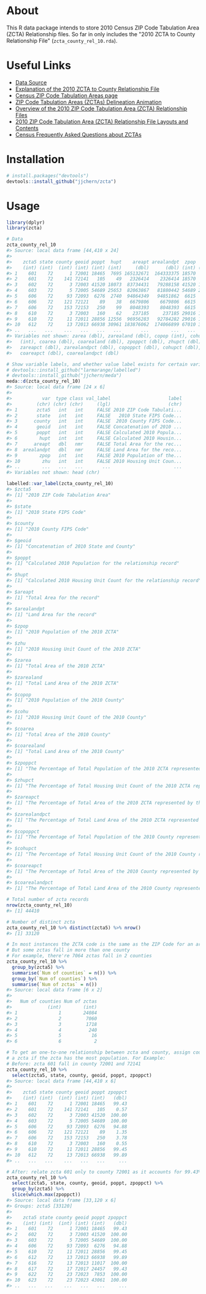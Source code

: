 <!-- README.md is generated from README.Rmd. Please edit that file -->
About
=====

This R data package intends to store 2010 Census ZIP Code Tabulation Area (ZCTA) Relationship files. So far in only includes the "2010 ZCTA to County Relationship File" (`zcta_county_rel_10.rda`).

Useful Links
============

-   [Data Source](https://www.census.gov/geo/maps-data/data/zcta_rel_download.html)
-   [Explanation of the 2010 ZCTA to County Relationship File](http://www2.census.gov/geo/pdfs/maps-data/data/rel/explanation_zcta_county_rel_10.pdf)
-   [Census ZIP Code Tabulation Areas page](https://www.census.gov/geo/reference/zctas.html)
-   [ZIP Code Tabulation Areas (ZCTAs) Delineation Animation](https://www.census.gov/geo/reference/zcta/zcta_delin_anim.html)
-   [Overview of the 2010 ZIP Code Tabulation Area (ZCTA) Relationship Files](https://www.census.gov/geo/maps-data/data/zcta_rel_overview.html)
-   [2010 ZIP Code Tabulation Area (ZCTA) Relationship File Layouts and Contents](https://www.census.gov/geo/maps-data/data/zcta_rel_layout.html)
-   [Census Frequently Asked Questions about ZCTAs](https://ask.census.gov/faq.php?id=5000&rtopic=1795&rsubtopic=8048)

Installation
============

``` r
# install.packages("devtools")
devtools::install_github("jjchern/zcta")
```

Usage
=====

``` r
library(dplyr)
library(zcta)

# Data
zcta_county_rel_10
#> Source: local data frame [44,410 x 24]
#> 
#>    zcta5 state county geoid poppt  hupt    areapt arealandpt  zpop   zhu
#>    (int) (int)  (int) (int) (int) (int)     (dbl)      (dbl) (int) (int)
#> 1    601    72      1 72001 18465  7695 165132671  164333375 18570  7744
#> 2    601    72    141 72141   105    49   2326414    2326414 18570  7744
#> 3    602    72      3 72003 41520 18073  83734431   79288158 41520 18073
#> 4    603    72      5 72005 54689 25653  82063867   81880442 54689 25653
#> 5    606    72     93 72093  6276  2740  94864349   94851862  6615  2877
#> 6    606    72    121 72121    89    38   6679806    6679806  6615  2877
#> 7    606    72    153 72153   250    99   8048393    8048393  6615  2877
#> 8    610    72      3 72003   160    62    237185     237185 29016 12618
#> 9    610    72     11 72011 28856 12556  96956283   92784282 29016 12618
#> 10   612    72     13 72013 66938 30961 183876062  174066899 67010 30992
#> ..   ...   ...    ...   ...   ...   ...       ...        ...   ...   ...
#> Variables not shown: zarea (dbl), zarealand (dbl), copop (int), cohu
#>   (int), coarea (dbl), coarealand (dbl), zpoppct (dbl), zhupct (dbl),
#>   zareapct (dbl), zarealandpct (dbl), copoppct (dbl), cohupct (dbl),
#>   coareapct (dbl), coarealandpct (dbl)

# Show variable labels, and whether value label exists for certain variables
# devtools::install_github("larmarange/labelled")
# devtools::install_github("jjchern/meda")
meda::d(zcta_county_rel_10) 
#> Source: local data frame [24 x 6]
#> 
#>           var  type class val_label                     label
#>         (chr) (chr) (chr)     (lgl)                     (chr)
#> 1       zcta5   int   int     FALSE 2010 ZIP Code Tabulati...
#> 2       state   int   int     FALSE   2010 State FIPS Code...
#> 3      county   int   int     FALSE  2010 County FIPS Code...
#> 4       geoid   int   int     FALSE Concatenation of 2010 ...
#> 5       poppt   int   int     FALSE Calculated 2010 Popula...
#> 6        hupt   int   int     FALSE Calculated 2010 Housin...
#> 7      areapt   dbl   nmr     FALSE Total Area for the rec...
#> 8  arealandpt   dbl   nmr     FALSE Land Area for the reco...
#> 9        zpop   int   int     FALSE 2010 Population of the...
#> 10        zhu   int   int     FALSE 2010 Housing Unit Coun...
#> ..        ...   ...   ...       ...                       ...
#> Variables not shown: head (chr)

labelled::var_label(zcta_county_rel_10)
#> $zcta5
#> [1] "2010 ZIP Code Tabulation Area"
#> 
#> $state
#> [1] "2010 State FIPS Code"
#> 
#> $county
#> [1] "2010 County FIPS Code"
#> 
#> $geoid
#> [1] "Concatenation of 2010 State and County"
#> 
#> $poppt
#> [1] "Calculated 2010 Population for the relationship record"
#> 
#> $hupt
#> [1] "Calculated 2010 Housing Unit Count for the relationship record"
#> 
#> $areapt
#> [1] "Total Area for the record"
#> 
#> $arealandpt
#> [1] "Land Area for the record"
#> 
#> $zpop
#> [1] "2010 Population of the 2010 ZCTA"
#> 
#> $zhu
#> [1] "2010 Housing Unit Count of the 2010 ZCTA"
#> 
#> $zarea
#> [1] "Total Area of the 2010 ZCTA"
#> 
#> $zarealand
#> [1] "Total Land Area of the 2010 ZCTA"
#> 
#> $copop
#> [1] "2010 Population of the 2010 County"
#> 
#> $cohu
#> [1] "2010 Housing Unit Count of the 2010 County"
#> 
#> $coarea
#> [1] "Total Area of the 2010 County"
#> 
#> $coarealand
#> [1] "Total Land Area of the 2010 County"
#> 
#> $zpoppct
#> [1] "The Percentage of Total Population of the 2010 ZCTA represented by the record"
#> 
#> $zhupct
#> [1] "The Percentage of Total Housing Unit Count of the 2010 ZCTA represented by the record"
#> 
#> $zareapct
#> [1] "The Percentage of Total Area of the 2010 ZCTA represented by the record"
#> 
#> $zarealandpct
#> [1] "The Percentage of Total Land Area of the 2010 ZCTA represented by the record"
#> 
#> $copoppct
#> [1] "The Percentage of Total Population of the 2010 County represented by the record"
#> 
#> $cohupct
#> [1] "The Percentage of Total Housing Unit Count of the 2010 County represented by the record"
#> 
#> $coareapct
#> [1] "The Percentage of Total Area of the 2010 County represented by the record"
#> 
#> $coarealandpct
#> [1] "The Percentage of Total Land Area of the 2010 County represented by the record"

# Total number of zcta records
nrow(zcta_county_rel_10)
#> [1] 44410

# Number of distinct zcta
zcta_county_rel_10 %>% distinct(zcta5) %>% nrow()
#> [1] 33120

# In most instances the ZCTA code is the same as the ZIP Code for an area
# But some zctas fall in more than one county 
# For example, there're 7064 zctas fall in 2 counties
zcta_county_rel_10 %>% 
  group_by(zcta5) %>% 
  summarise(`Num of counties` = n()) %>% 
  group_by(`Num of counties`) %>% 
  summarise(`Num of zctas` = n())
#> Source: local data frame [6 x 2]
#> 
#>   Num of counties Num of zctas
#>             (int)        (int)
#> 1               1        24084
#> 2               2         7060
#> 3               3         1718
#> 4               4          240
#> 5               5           16
#> 6               6            2

# To get an one-to-one relationship between zcta and county, assign county to 
# a zcta if the zcta has the most population. For Example:
# Before: zcta 601 fall in county 72001 and 72141
zcta_county_rel_10 %>% 
  select(zcta5, state, county, geoid, poppt, zpoppct)
#> Source: local data frame [44,410 x 6]
#> 
#>    zcta5 state county geoid poppt zpoppct
#>    (int) (int)  (int) (int) (int)   (dbl)
#> 1    601    72      1 72001 18465   99.43
#> 2    601    72    141 72141   105    0.57
#> 3    602    72      3 72003 41520  100.00
#> 4    603    72      5 72005 54689  100.00
#> 5    606    72     93 72093  6276   94.88
#> 6    606    72    121 72121    89    1.35
#> 7    606    72    153 72153   250    3.78
#> 8    610    72      3 72003   160    0.55
#> 9    610    72     11 72011 28856   99.45
#> 10   612    72     13 72013 66938   99.89
#> ..   ...   ...    ...   ...   ...     ...

# After: relate zcta 601 only to county 72001 as it accounts for 99.43% of the population
zcta_county_rel_10 %>% 
  select(zcta5, state, county, geoid, poppt, zpoppct) %>% 
  group_by(zcta5) %>% 
  slice(which.max(zpoppct))
#> Source: local data frame [33,120 x 6]
#> Groups: zcta5 [33120]
#> 
#>    zcta5 state county geoid poppt zpoppct
#>    (int) (int)  (int) (int) (int)   (dbl)
#> 1    601    72      1 72001 18465   99.43
#> 2    602    72      3 72003 41520  100.00
#> 3    603    72      5 72005 54689  100.00
#> 4    606    72     93 72093  6276   94.88
#> 5    610    72     11 72011 28856   99.45
#> 6    612    72     13 72013 66938   99.89
#> 7    616    72     13 72013 11017  100.00
#> 8    617    72     17 72017 24457   99.43
#> 9    622    72     23 72023  7853  100.00
#> 10   623    72     23 72023 43061  100.00
#> ..   ...   ...    ...   ...   ...     ...
```

